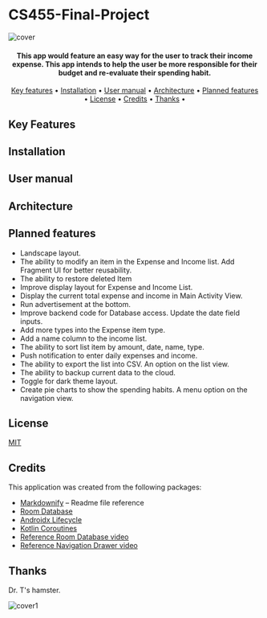 # CS455-Final-Project
![cover](https://user-images.githubusercontent.com/79466152/114063294-b1596500-9855-11eb-9806-6b5630f2fe98.png)

<h4 align="center">This app would feature an easy way for the user to track their income expense. This app intends to help the user be more responsible for their budget and re-evaluate their spending habit.</h4>

<p align="center">
  <a href="#key-features">Key features</a> •
  <a href="#installation">Installation</a> •
  <a href="#user-manual">User manual</a> •
  <a href="#architecture">Architecture</a> •
  <a href="#planned-features">Planned features</a> •
  <a href="#license">License</a> •
  <a href="#credits">Credits</a> •
  <a href="#thanks">Thanks</a> •
</p>

## Key Features

## Installation

## User manual

## Architecture

## Planned features
*	Landscape layout.
*	The ability to modify an item in the Expense and Income list. Add Fragment UI for better reusability.
*	The ability to restore deleted Item
*	Improve display layout for Expense and Income List.
*	Display the current total expense and income in Main Activity View.
*	Run advertisement at the bottom.
*	Improve backend code for Database access. Update the date field inputs.
*	Add more types into the Expense item type.
*	Add a name column to the income list.
*	The ability to sort list item by amount, date, name, type.
*	Push notification to enter daily expenses and income.
*	The ability to export the list into CSV. An option on the list view.
*	The ability to backup current data to the cloud.
*	Toggle for dark theme layout.
*	Create pie charts to show the spending habits. A menu option on the navigation view.

## License
[MIT](https://choosealicense.com/licenses/mit/)
## Credits
This application was created from the following packages:
- [Markdownify](https://github.com/amitmerchant1990/electron-markdownify) – Readme file reference
-	[Room Database](https://developer.android.com/reference/android/arch/persistence/room/RoomDatabase)
-	[Androidx Lifecycle](https://developer.android.com/jetpack/androidx/releases/lifecycle)
-	[Kotlin Coroutines](https://developer.android.com/kotlin/coroutines)
-	[Reference Room Database video](https://www.youtube.com/watch?v=lwAvI3WDXBY)
-	[Reference Navigation Drawer video](https://www.youtube.com/watch?v=do4vb0MdLFY)

## Thanks
Dr. T's hamster.

![cover1](https://user-images.githubusercontent.com/79466152/114063330-bae2cd00-9855-11eb-93b0-993b6e1c492e.png)
